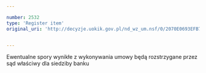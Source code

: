 ```yaml
---

number: 2532
type: 'Register item'
original_uri: 'http://decyzje.uokik.gov.pl/nd_wz_um.nsf/0/2070E0693EFB7F59C12579100043B8B4?OpenDocument'


---
```


Ewentualne spory wynikłe z wykonywania umowy będą rozstrzygane przez sąd właściwy dla siedziby banku
